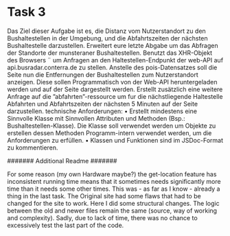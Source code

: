 # Task 3
Das Ziel dieser Aufgabe ist es, die Distanz vom Nutzerstandort
zu den Bushaltestellen in der Umgebung, und die Abfahrtszeiten der
nächsten Bushaltestelle darzustellen.
Erweitert eure letzte Abgabe um das Abfragen der Standorte der
munsteraner Bushaltestellen. Benutzt das XHR-Objekt des Browsers ¨
um Anfragen an den Haltestellen-Endpunkt der web-API auf
api.busradar.conterra.de zu stellen.
Anstelle des pois-Datensatzes soll die Seite nun die Entfernungen
der Bushaltestellen zum Nutzerstandort anzeigen. Diese sollen Programmatisch von der Web-API heruntergeladen werden und auf der
Seite dargestellt werden.
Erstellt zusätzlich eine weitere Anfrage auf die ”abfahrten”-ressource
um fur die nächstliegende Haltestelle Abfahrten und Abfahrtszeiten der
nächsten 5 Minuten auf der Seite darzustellen.
technische Anforderungen:
• Erstellt mindestens eine Sinnvolle Klasse mit Sinnvollen Attributen und Methoden (Bsp.: Bushaltestellen-Klasse). Die Klasse
soll verwendet werden um Objekte zu erstellen dessen Methoden
Programm-intern verwendet werden, um die Anforderungen zu
erfüllen.
• Klassen und Funktionen sind im JSDoc-Format zu kommentieren.

####### Additional Readme #######

For some reason (my own Hardware maybe?) the get-location feature has inconsistent running time means that it sometimes needs significantly more time than it needs some other times. This was - as far as I know - already a thing in the last task.
The Original site had some flaws that had to be changed for the site to work. Here I did some structural changes. The logic between the old and newer files remain the same (source, way of working and complexity).
Sadly, due to lack of time, there was no chance to excessively test the last part of the code.

